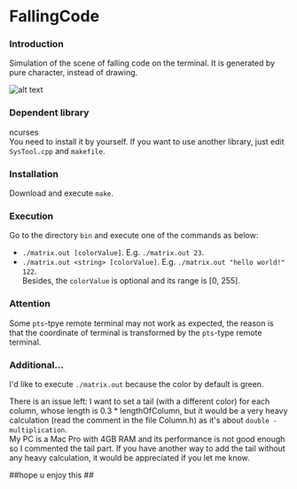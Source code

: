 FallingCode
=======================

### Introduction ###
Simulation of the scene of falling code on the terminal. It is generated by pure character, instead of drawing.<br>


![alt text](https://fr.ubergizmo.com/wp-content/uploads/2017/03/matrix.jpg)

### Dependent library ###
ncurses<br>
You need to install it by yourself. If you want to use another library, just edit `SysTool.cpp` and `makefile`.

### Installation ###
Download and execute `make`.

### Execution ###
Go to the directory `bin` and execute one of the commands as below:
* `./matrix.out [colorValue]`. E.g. `./matrix.out 23`.
* `./matrix.out <string> [colorValue]`. E.g. `./matrix.out "hello world!" 122`.
<br>Besides, the `colorValue` is optional and its range is [0, 255].

### Attention ###
Some `pts`-tpye remote terminal may not work as expected, the reason is that the coordinate of terminal is transformed by the `pts`-type remote terminal.


### Additional... ###
I'd like to execute `./matrix.out` because the color by default is green.<br>

There is an issue left: I want to set a tail (with a different color) for each column, whose length is 0.3 * lengthOfColumn, but it would be a very heavy calculation (read the comment in the file Column.h) as it's about `double - multiplication`.<br>
My PC is a Mac Pro with 4GB RAM and its performance is not good enough so I commented the tail part. If you have another way to add the tail without any heavy calculation, it would be appreciated if you let me know.

##hope u enjoy this ##
